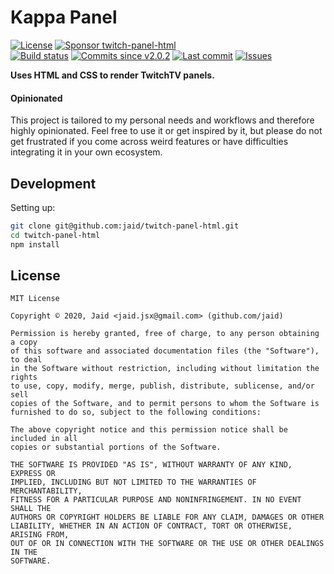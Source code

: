 # Kappa Panel


<a href="https://raw.githubusercontent.com/jaid/twitch-panel-html/master/license.txt"><img src="https://img.shields.io/github/license/jaid/twitch-panel-html?style=flat-square" alt="License"/></a> <a href="https://github.com/sponsors/jaid"><img src="https://img.shields.io/badge/<3-Sponsor-FF45F1?style=flat-square" alt="Sponsor twitch-panel-html"/></a>  
<a href="https://actions-badge.atrox.dev/jaid/twitch-panel-html/goto"><img src="https://img.shields.io/endpoint.svg?style=flat-square&url=https%3A%2F%2Factions-badge.atrox.dev%2Fjaid%2Ftwitch-panel-html%2Fbadge" alt="Build status"/></a> <a href="https://github.com/jaid/twitch-panel-html/commits"><img src="https://img.shields.io/github/commits-since/jaid/twitch-panel-html/v2.0.2?style=flat-square&logo=github" alt="Commits since v2.0.2"/></a> <a href="https://github.com/jaid/twitch-panel-html/commits"><img src="https://img.shields.io/github/last-commit/jaid/twitch-panel-html?style=flat-square&logo=github" alt="Last commit"/></a> <a href="https://github.com/jaid/twitch-panel-html/issues"><img src="https://img.shields.io/github/issues/jaid/twitch-panel-html?style=flat-square&logo=github" alt="Issues"/></a>  

**Uses HTML and CSS to render TwitchTV panels.**

#### Opinionated

This project is tailored to my personal needs and workflows and therefore highly opinionated. Feel free to use it or get inspired by it, but please do not get frustrated if you come across weird features or have difficulties integrating it in your own ecosystem.





















## Development



Setting up:
```bash
git clone git@github.com:jaid/twitch-panel-html.git
cd twitch-panel-html
npm install
```


## License
```text
MIT License

Copyright © 2020, Jaid <jaid.jsx@gmail.com> (github.com/jaid)

Permission is hereby granted, free of charge, to any person obtaining a copy
of this software and associated documentation files (the "Software"), to deal
in the Software without restriction, including without limitation the rights
to use, copy, modify, merge, publish, distribute, sublicense, and/or sell
copies of the Software, and to permit persons to whom the Software is
furnished to do so, subject to the following conditions:

The above copyright notice and this permission notice shall be included in all
copies or substantial portions of the Software.

THE SOFTWARE IS PROVIDED "AS IS", WITHOUT WARRANTY OF ANY KIND, EXPRESS OR
IMPLIED, INCLUDING BUT NOT LIMITED TO THE WARRANTIES OF MERCHANTABILITY,
FITNESS FOR A PARTICULAR PURPOSE AND NONINFRINGEMENT. IN NO EVENT SHALL THE
AUTHORS OR COPYRIGHT HOLDERS BE LIABLE FOR ANY CLAIM, DAMAGES OR OTHER
LIABILITY, WHETHER IN AN ACTION OF CONTRACT, TORT OR OTHERWISE, ARISING FROM,
OUT OF OR IN CONNECTION WITH THE SOFTWARE OR THE USE OR OTHER DEALINGS IN THE
SOFTWARE.
```
